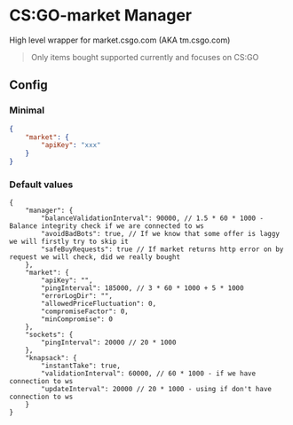 # CS:GO-market Manager
High level wrapper for market.csgo.com (AKA tm.csgo.com)
> Only items bought supported currently and focuses on CS:GO

## Config

### Minimal

```json
{
    "market": {
        "apiKey": "xxx"
    }
}
```

### Default values

```json5
{
    "manager": {
        "balanceValidationInterval": 90000, // 1.5 * 60 * 1000 - Balance integrity check if we are connected to ws
        "avoidBadBots": true, // If we know that some offer is laggy we will firstly try to skip it
        "safeBuyRequests": true // If market returns http error on by request we will check, did we really bought
    },
    "market": {
        "apiKey": "",
        "pingInterval": 185000, // 3 * 60 * 1000 + 5 * 1000
        "errorLogDir": "",
        "allowedPriceFluctuation": 0,
        "compromiseFactor": 0,
        "minCompromise": 0
    },
    "sockets": {
        "pingInterval": 20000 // 20 * 1000
    },
    "knapsack": {
        "instantTake": true,
        "validationInterval": 60000, // 60 * 1000 - if we have connection to ws
        "updateInterval": 20000 // 20 * 1000 - using if don't have connection to ws
    }
}
```
